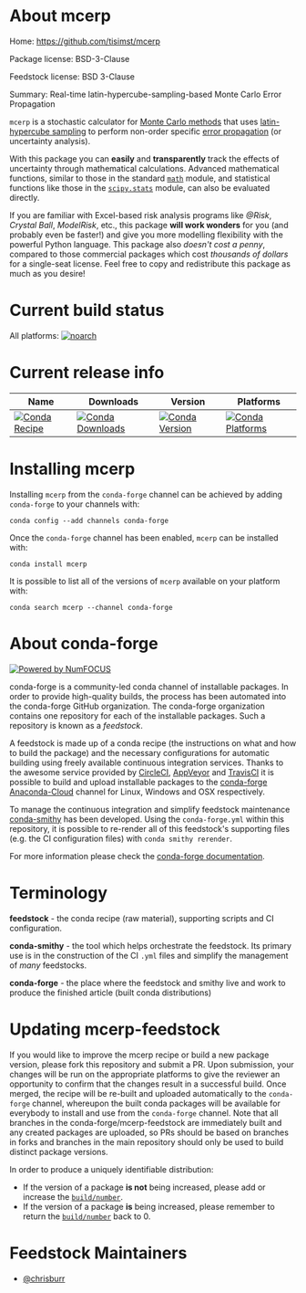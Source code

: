<!--
# -*- mode: jinja -*-
-->

About mcerp
===========

Home: https://github.com/tisimst/mcerp

Package license: BSD-3-Clause

Feedstock license: BSD 3-Clause

Summary: Real-time latin-hypercube-sampling-based Monte Carlo Error Propagation

`mcerp` is a stochastic calculator for [Monte Carlo methods](http://en.wikipedia.org/wiki/Monte_Carlo_method) that uses
[latin-hypercube sampling](http://en.wikipedia.org/wiki/Latin_hypercube_sampling)
to perform non-order specific [error propagation](http://en.wikipedia.org/wiki/Propagation_of_uncertainty)
(or uncertainty analysis).

With this package you can **easily** and **transparently** track the effects
of uncertainty through mathematical calculations. Advanced mathematical
functions, similar to those in the standard [`math`](http://docs.python.org/library/math.html)
module, and statistical functions like those in the [`scipy.stats`](http://docs.scipy.org/doc/scipy/reference/stats.html)
module, can also be evaluated directly.

If you are familiar with Excel-based risk analysis programs like *@Risk*,
*Crystal Ball*, *ModelRisk*, etc., this package **will work wonders** for you
(and probably even be faster!) and give you more modelling flexibility with
the powerful Python language. This package also *doesn't cost a penny*,
compared to those commercial packages which cost *thousands of dollars* for a
single-seat license. Feel free to copy and redistribute this package as much
as you desire!


Current build status
====================

All platforms:
[![noarch](https://img.shields.io/circleci/project/github/conda-forge/mcerp-feedstock/master.svg?label=noarch)](https://circleci.com/gh/conda-forge/mcerp-feedstock)

Current release info
====================

| Name | Downloads | Version | Platforms |
| --- | --- | --- | --- |
| [![Conda Recipe](https://img.shields.io/badge/recipe-mcerp-green.svg)](https://anaconda.org/conda-forge/mcerp) | [![Conda Downloads](https://img.shields.io/conda/dn/conda-forge/mcerp.svg)](https://anaconda.org/conda-forge/mcerp) | [![Conda Version](https://img.shields.io/conda/vn/conda-forge/mcerp.svg)](https://anaconda.org/conda-forge/mcerp) | [![Conda Platforms](https://img.shields.io/conda/pn/conda-forge/mcerp.svg)](https://anaconda.org/conda-forge/mcerp) |

Installing mcerp
================

Installing `mcerp` from the `conda-forge` channel can be achieved by adding `conda-forge` to your channels with:

```
conda config --add channels conda-forge
```

Once the `conda-forge` channel has been enabled, `mcerp` can be installed with:

```
conda install mcerp
```

It is possible to list all of the versions of `mcerp` available on your platform with:

```
conda search mcerp --channel conda-forge
```


About conda-forge
=================

[![Powered by NumFOCUS](https://img.shields.io/badge/powered%20by-NumFOCUS-orange.svg?style=flat&colorA=E1523D&colorB=007D8A)](http://numfocus.org)

conda-forge is a community-led conda channel of installable packages.
In order to provide high-quality builds, the process has been automated into the
conda-forge GitHub organization. The conda-forge organization contains one repository
for each of the installable packages. Such a repository is known as a *feedstock*.

A feedstock is made up of a conda recipe (the instructions on what and how to build
the package) and the necessary configurations for automatic building using freely
available continuous integration services. Thanks to the awesome service provided by
[CircleCI](https://circleci.com/), [AppVeyor](https://www.appveyor.com/)
and [TravisCI](https://travis-ci.org/) it is possible to build and upload installable
packages to the [conda-forge](https://anaconda.org/conda-forge)
[Anaconda-Cloud](https://anaconda.org/) channel for Linux, Windows and OSX respectively.

To manage the continuous integration and simplify feedstock maintenance
[conda-smithy](https://github.com/conda-forge/conda-smithy) has been developed.
Using the ``conda-forge.yml`` within this repository, it is possible to re-render all of
this feedstock's supporting files (e.g. the CI configuration files) with ``conda smithy rerender``.

For more information please check the [conda-forge documentation](https://conda-forge.org/docs/).

Terminology
===========

**feedstock** - the conda recipe (raw material), supporting scripts and CI configuration.

**conda-smithy** - the tool which helps orchestrate the feedstock.
                   Its primary use is in the construction of the CI ``.yml`` files
                   and simplify the management of *many* feedstocks.

**conda-forge** - the place where the feedstock and smithy live and work to
                  produce the finished article (built conda distributions)


Updating mcerp-feedstock
========================

If you would like to improve the mcerp recipe or build a new
package version, please fork this repository and submit a PR. Upon submission,
your changes will be run on the appropriate platforms to give the reviewer an
opportunity to confirm that the changes result in a successful build. Once
merged, the recipe will be re-built and uploaded automatically to the
`conda-forge` channel, whereupon the built conda packages will be available for
everybody to install and use from the `conda-forge` channel.
Note that all branches in the conda-forge/mcerp-feedstock are
immediately built and any created packages are uploaded, so PRs should be based
on branches in forks and branches in the main repository should only be used to
build distinct package versions.

In order to produce a uniquely identifiable distribution:
 * If the version of a package **is not** being increased, please add or increase
   the [``build/number``](https://conda.io/docs/user-guide/tasks/build-packages/define-metadata.html#build-number-and-string).
 * If the version of a package **is** being increased, please remember to return
   the [``build/number``](https://conda.io/docs/user-guide/tasks/build-packages/define-metadata.html#build-number-and-string)
   back to 0.

Feedstock Maintainers
=====================

* [@chrisburr](https://github.com/chrisburr/)

